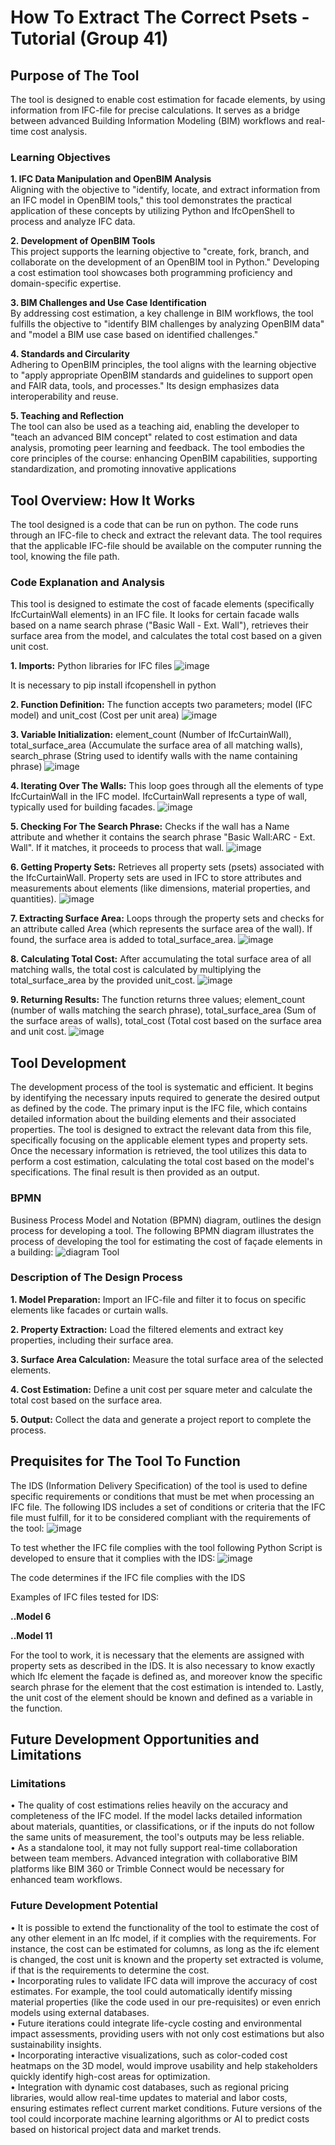 # How To Extract The Correct Psets - Tutorial (Group 41) #

## Purpose of The Tool ##
The tool is designed to enable cost estimation for facade elements, by using information from IFC-file for precise calculations. It serves as a bridge between advanced Building Information Modeling (BIM) workflows and real-time cost analysis.

### Learning Objectives ###
**1.	IFC Data Manipulation and OpenBIM Analysis**  
Aligning with the objective to "identify, locate, and extract information from an IFC model in OpenBIM tools," this tool demonstrates the practical application of these concepts by utilizing Python and IfcOpenShell to process and analyze IFC data.

**2.	Development of OpenBIM Tools**  
This project supports the learning objective to "create, fork, branch, and collaborate on the development of an OpenBIM tool in Python." Developing a cost estimation tool showcases both programming proficiency and domain-specific expertise.

**3.	BIM Challenges and Use Case Identification**  
By addressing cost estimation, a key challenge in BIM workflows, the tool fulfills the objective to "identify BIM challenges by analyzing OpenBIM data" and "model a BIM use case based on identified challenges."

**4.	Standards and Circularity**  
Adhering to OpenBIM principles, the tool aligns with the learning objective to "apply appropriate OpenBIM standards and guidelines to support open and FAIR data, tools, and processes." Its design emphasizes data interoperability and reuse.

**5.	Teaching and Reflection**  
The tool can also be used as a teaching aid, enabling the developer to "teach an advanced BIM concept" related to cost estimation and data analysis, promoting peer learning and feedback. The tool embodies the core principles of the course: enhancing OpenBIM capabilities, supporting standardization, and promoting innovative applications


## Tool Overview: How It Works ##
The tool designed is a code that can be run on python. The code runs through an IFC-file to check and extract the relevant data. The tool requires that the applicable IFC-file should be available on the computer running the tool, knowing the file path.

### Code Explanation and Analysis ###
This tool is designed to estimate the cost of facade elements (specifically IfcCurtainWall elements) in an IFC file. It looks for certain facade walls based on a name search phrase ("Basic Wall - Ext. Wall"), retrieves their surface area from the model, and calculates the total cost based on a given unit cost.

**1. Imports:** Python libraries for IFC files
![image](https://github.com/user-attachments/assets/711db219-f4e1-4541-ad52-1cfe384fe476)

It is necessary to pip install ifcopenshell in python

**2. Function Definition:** The function accepts two parameters; model (IFC model) and unit_cost (Cost per unit area)
![image](https://github.com/user-attachments/assets/068cb7de-69c2-4b02-8b90-8334b159d2c1)

**3. Variable Initialization:** element_count (Number of IfcCurtainWall), total_surface_area (Accumulate the surface area of all matching walls), search_phrase (String used to identify walls with the name containing phrase)
![image](https://github.com/user-attachments/assets/14515a24-1177-4f6c-9701-1049624c489c)

**4. Iterating Over The Walls:** This loop goes through all the elements of type IfcCurtainWall in the IFC model. IfcCurtainWall represents a type of wall, typically used for building facades.
![image](https://github.com/user-attachments/assets/c606ba35-d4f5-48b4-810f-bd21addc9625)

**5. Checking For The Search Phrase:** Checks if the wall has a Name attribute and whether it contains the search phrase "Basic Wall:ARC - Ext. Wall". If it matches, it proceeds to process that wall.
![image](https://github.com/user-attachments/assets/cd9c1bc0-05ae-4870-b034-91591d54a794)

**6. Getting Property Sets:** Retrieves all property sets (psets) associated with the IfcCurtainWall. Property sets are used in IFC to store attributes and measurements about elements (like dimensions, material properties, and quantities).
![image](https://github.com/user-attachments/assets/51fcacb0-acbb-455c-b91d-e275750eb14b)

**7. Extracting Surface Area:** Loops through the property sets and checks for an attribute called Area (which represents the surface area of the wall). If found, the surface area is added to total_surface_area.
![image](https://github.com/user-attachments/assets/34339d39-96e4-469f-8989-83238c1567a2)

**8. Calculating Total Cost:** After accumulating the total surface area of all matching walls, the total cost is calculated by multiplying the total_surface_area by the provided unit_cost.
![image](https://github.com/user-attachments/assets/42282706-7bb3-4cf2-81b0-0d5d9ae76654)

**9. Returning Results:** The function returns three values; element_count (number of walls matching the search phrase), total_surface_area (Sum of the surface areas of walls), total_cost (Total cost based on the surface area and unit cost.
![image](https://github.com/user-attachments/assets/8addc4c7-6668-4faa-8224-b243b223d4b7)

## Tool Development ##
The development process of the tool is systematic and efficient. It begins by identifying the necessary inputs required to generate the desired output as defined by the code. The primary input is the IFC file, which contains detailed information about the building elements and their associated properties. The tool is designed to extract the relevant data from this file, specifically focusing on the applicable element types and property sets. Once the necessary information is retrieved, the tool utilizes this data to perform a cost estimation, calculating the total cost based on the model's specifications. The final result is then provided as an output.

### BPMN ###
Business Process Model and Notation (BPMN) diagram, outlines the design process for developing a tool. The following BPMN diagram illustrates the process of developing the tool for estimating the cost of façade elements in a building:
![diagram Tool](https://github.com/user-attachments/assets/9a06e1b4-e8e7-413f-aba6-b626682c62e5)

### Description of The Design Process ###
**1. Model Preparation:** Import an IFC-file and filter it to focus on specific elements like facades or curtain walls.

**2. Property Extraction:** Load the filtered elements and extract key properties, including their surface area.

**3. Surface Area Calculation:** Measure the total surface area of the selected elements.

**4. Cost Estimation:** Define a unit cost per square meter and calculate the total cost based on the surface area.

**5. Output:** Collect the data and generate a project report to complete the process.

## Prequisites for The Tool To Function
The IDS (Information Delivery Specification) of the tool is used to define specific requirements or conditions that must be met when processing an IFC file. The following IDS includes a set of conditions or criteria that the IFC file must fulfill, for it to be considered compliant with the requirements of the tool:
![image](https://github.com/user-attachments/assets/f7a4ab44-5f47-4413-bc85-aa80a1650753)

To test whether the IFC file complies with the tool following Python Script is developed to ensure that it complies with the IDS:
![image](https://github.com/user-attachments/assets/835f8ab8-a061-46be-bf03-7180fdecd4a1)

The code determines if the IFC file complies with the IDS

Examples of IFC files tested for IDS:

**..Model 6**

**..Model 11**

For the tool to work, it is necessary that the elements are assigned with property sets as described in the IDS. It is also necessary to know exactly which Ifc element the façade is defined as, and moreover know the specific search phrase for the element that the cost estimation is intended to. Lastly, the unit cost of the element should be known and defined as a variable in the function.

## Future Development Opportunities and Limitations ##

### Limitations ###

•	The quality of cost estimations relies heavily on the accuracy and completeness of the IFC model. If the model lacks detailed information about materials, quantities, or classifications, or if the inputs do not follow the same units of measurement, the tool's outputs may be less reliable.  
•	As a standalone tool, it may not fully support real-time collaboration between team members. Advanced integration with collaborative BIM platforms like BIM 360 or Trimble Connect would be necessary for enhanced team workflows.

### Future Development Potential ###
•	It is possible to extend the functionality of the tool to estimate the cost of any other element in an Ifc model, if it complies with the requirements. For instance, the cost can be estimated for columns, as long as the ifc element is changed, the cost unit is known and the property set extracted is volume, if that is the requirements to determine the cost.  
•	Incorporating rules to validate IFC data will improve the accuracy of cost estimates. For example, the tool could automatically identify missing material properties (like the code used in our pre-requisites) or even enrich models using external databases.  
•	Future iterations could integrate life-cycle costing and environmental impact assessments, providing users with not only cost estimations but also sustainability insights.  
•	Incorporating interactive visualizations, such as color-coded cost heatmaps on the 3D model, would improve usability and help stakeholders quickly identify high-cost areas for optimization.  
•	Integration with dynamic cost databases, such as regional pricing libraries, would allow real-time updates to material and labor costs, ensuring estimates reflect current market conditions. Future versions of the tool could incorporate machine learning algorithms or AI to predict costs based on historical project data and market trends.
